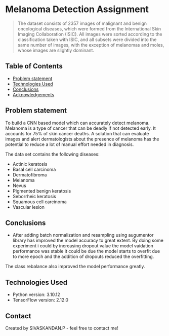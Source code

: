 # Melanoma Detection Assignment
> The dataset consists of 2357 images of malignant and benign oncological diseases, which were formed from the International Skin Imaging Collaboration (ISIC). All images were sorted according to the classification taken with ISIC, and all subsets were divided into the same number of images, with the exception of melanomas and moles, whose images are slightly dominant.


## Table of Contents
* [Problem statement](#Problem-statement)
* [Technologies Used](#technologies-used)
* [Conclusions](#conclusions)
* [Acknowledgements](#acknowledgements)

<!-- You can include any other section that is pertinent to your problem -->

## Problem statement
To build a CNN based model which can accurately detect melanoma. Melanoma is a type of cancer that can be deadly if not detected early. It accounts for 75% of skin cancer deaths. A solution that can evaluate images and alert dermatologists about the presence of melanoma has the potential to reduce a lot of manual effort needed in diagnosis.

The data set contains the following diseases:

- Actinic keratosis
- Basal cell carcinoma
- Dermatofibroma
- Melanoma
- Nevus
- Pigmented benign keratosis
- Seborrheic keratosis
- Squamous cell carcinoma
- Vascular lesion
<!-- You don't have to answer all the questions - just the ones relevant to your project. -->

## Conclusions
- After adding batch normalization and resampling using augumentor library has improved the model accuracy to great extent. By doing some experiment i could by increasing dropout value the model vaidation performance was stable it could be due the model starts to overfit due to more epoch and the addition of dropouts reduced the overfitting.

The class rebalance also improved the model performance greatly.


<!-- You don't have to answer all the questions - just the ones relevant to your project. -->


## Technologies Used
- Python version: 3.10.12
- TensorFlow version: 2.12.0

<!-- As the libraries versions keep on changing, it is recommended to mention the version of library used in this project -->

## Contact
Created by SIVASKANDAN.P - feel free to contact me!


<!-- Optional -->
<!-- ## License -->
<!-- This project is open source and available under the [... License](). -->

<!-- You don't have to include all sections - just the one's relevant to your project -->
